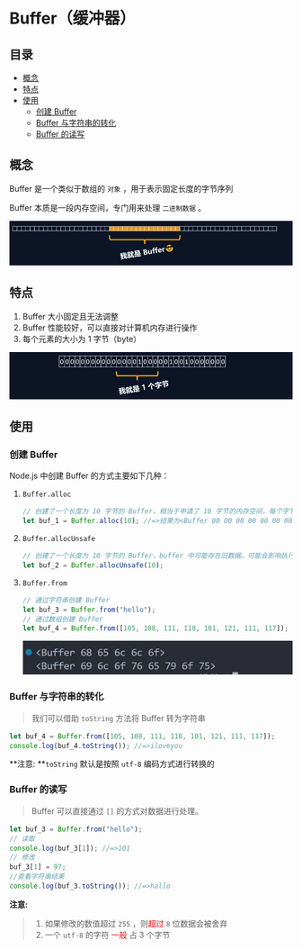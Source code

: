 # Buffer（缓冲器）

## 目录

- [概念](#1-概念)
- [特点](#2-特点)
- [使用](#3-使用)
  - [创建 Buffer](#31-创建-buffer)
  - [Buffer 与字符串的转化](#32-buffer-与字符串的转化)
  - [Buffer 的读写](#33-buffer-的读写)

## 概念

Buffer 是一个类似于数组的 `对象` ，用于表示固定长度的字节序列

Buffer 本质是一段内存空间，专门用来处理 `二进制数据` 。

![image-20230320173023659](./assets/e63bd2526bce2f0bbc003f3d0e122915459d9f2b.png)

## 特点

1. Buffer 大小固定且无法调整
2. Buffer 性能较好，可以直接对计算机内存进行操作
3. 每个元素的大小为 1 字节（byte）

![image-20230320173043532](./assets/1f67ed9e1b8884786dafcc4deb804f96234af9f4.png)

## 使用

### 创建 Buffer

Node.js 中创建 Buffer 的方式主要如下几种：

1. `Buffer.alloc`

   ```js
   // 创建了一个长度为 10 字节的 Buffer，相当于申请了 10 字节的内存空间，每个字节的值为 0
   let buf_1 = Buffer.alloc(10); //=>结果为<Buffer 00 00 00 00 00 00 00 00 00 00>
   ```

2. `Buffer.allocUnsafe`

   ```js
   // 创建了一个长度为 10 字节的 Buffer，buffer 中可能存在旧数据，可能会影响执行结果，所以叫 unsafe ，但是效率比 alloc 高
   let buf_2 = Buffer.allocUnsafe(10);
   ```

3. `Buffer.from`

   ```js
   // 通过字符串创建 Buffer
   let buf_3 = Buffer.from("hello");
   // 通过数组创建 Buffer
   let buf_4 = Buffer.from([105, 108, 111, 118, 101, 121, 111, 117]);
   ```

   ![image-20230321005248253](./assets/50203eaa574024343506d2cc44922eee6e4dd32f.png)

### Buffer 与字符串的转化

> 我们可以借助 `toString` 方法将 Buffer 转为字符串

```js
let buf_4 = Buffer.from([105, 108, 111, 118, 101, 121, 111, 117]);
console.log(buf_4.toString()); //=>iloveyou
```

**注意: **`toString` 默认是按照 `utf-8` 编码方式进行转换的

### Buffer 的读写

> Buffer 可以直接通过 `[]` 的方式对数据进行处理。

```js
let buf_3 = Buffer.from("hello");
// 读取
console.log(buf_3[1]); //=>101
// 修改
buf_3[1] = 97;
//查看字符串结果
console.log(buf_3.toString()); //=>hallo
```

**注意:**

> 1. 如果修改的数值超过 `255` ，则<span style="color:red">超过</span> `8` 位数据会被舍弃
> 2. 一个 `utf-8` 的字符 <span style="color:red">一般</span> 占 3 个字节
